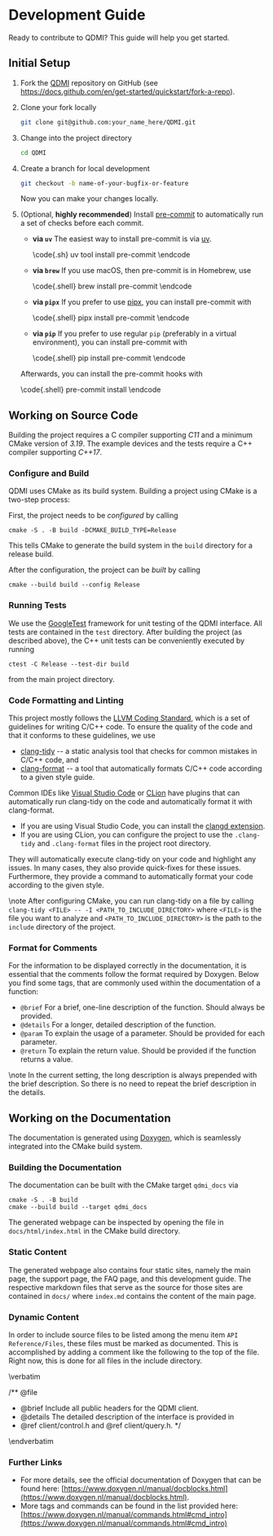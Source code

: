 # Development Guide

<!-- IMPORTANT: Keep the line above as the first line. -->
<!----------------------------------------------------------------------------
Copyright 2024 Munich Quantum Software Stack Project

Licensed under the Apache License, Version 2.0 with LLVM Exceptions (the
"License"); you may not use this file except in compliance with the License.
You may obtain a copy of the License at

https://github.com/Munich-Quantum-Software-Stack/QDMI/blob/develop/LICENSE

Unless required by applicable law or agreed to in writing, software
distributed under the License is distributed on an "AS IS" BASIS, WITHOUT
WARRANTIES OR CONDITIONS OF ANY KIND, either express or implied. See the
License for the specific language governing permissions and limitations under
the License.

SPDX-License-Identifier: Apache-2.0 WITH LLVM-exception
-------------------------------------------------------------------------- -->

<!-- This file is a static page and included in the CMakeLists.txt file. -->

Ready to contribute to QDMI? This guide will help you get started.

## Initial Setup

1. Fork the [QDMI](https://github.com/Munich-Quantum-Software-Stack/QDMI) repository on GitHub (see
   <https://docs.github.com/en/get-started/quickstart/fork-a-repo>).

2. Clone your fork locally

   ```sh
   git clone git@github.com:your_name_here/QDMI.git
   ```

3. Change into the project directory

   ```sh
   cd QDMI
   ```

4. Create a branch for local development

   ```sh
   git checkout -b name-of-your-bugfix-or-feature
   ```

   Now you can make your changes locally.

5. (Optional, **highly recommended**) Install [pre-commit](https://pre-commit.com/) to automatically
   run a set of checks before each commit.

   <div class="tabbed">

   - <b class="tab-title">via `uv`</b> The easiest way to install pre-commit is via
     [uv](https://docs.astral.sh/uv/).

     \code{.sh} uv tool install pre-commit \endcode

   - <b class="tab-title">via `brew`</b> If you use macOS, then pre-commit is in Homebrew, use

     \code{.shell} brew install pre-commit \endcode

   - <b class="tab-title">via `pipx`</b> If you prefer to use [pipx](https://pypa.github.io/pipx/),
     you can install pre-commit with

     \code{.shell} pipx install pre-commit \endcode

   - <b class="tab-title">via `pip`</b> If you prefer to use regular `pip` (preferably in a virtual
     environment), you can install pre-commit with

     \code{.shell} pip install pre-commit \endcode

   </div>
   Afterwards, you can install the pre-commit hooks with

   \code{.shell} pre-commit install \endcode

## Working on Source Code

Building the project requires a C compiler supporting _C11_ and a minimum CMake version of _3.19_.
The example devices and the tests require a C++ compiler supporting _C++17_.

### Configure and Build

QDMI uses CMake as its build system. Building a project using CMake is a two-step process:

First, the project needs to be _configured_ by calling

```shell
cmake -S . -B build -DCMAKE_BUILD_TYPE=Release
```

This tells CMake to generate the build system in the `build` directory for a release build.

After the configuration, the project can be _built_ by calling

```shell
cmake --build build --config Release
```

### Running Tests

We use the [GoogleTest](https://google.github.io/googletest/primer.html) framework for unit testing
of the QDMI interface. All tests are contained in the `test` directory. After building the project
(as described above), the C++ unit tests can be conveniently executed by running

```shell
ctest -C Release --test-dir build
```

from the main project directory.

### Code Formatting and Linting

This project mostly follows the [LLVM Coding Standard](https://llvm.org/docs/CodingStandards.html),
which is a set of guidelines for writing C/C++ code. To ensure the quality of the code and that it
conforms to these guidelines, we use

- [clang-tidy](https://clang.llvm.org/extra/clang-tidy/) -- a static analysis tool that checks for
  common mistakes in C/C++ code, and
- [clang-format](https://clang.llvm.org/docs/ClangFormat.html) -- a tool that automatically formats
  C/C++ code according to a given style guide.

Common IDEs like [Visual Studio Code](https://code.visualstudio.com/) or
[CLion](https://www.jetbrains.com/clion/) have plugins that can automatically run clang-tidy on the
code and automatically format it with clang-format.

- If you are using Visual Studio Code, you can install the
  [clangd extension](https://marketplace.visualstudio.com/items?itemName=llvm-vs-code-extensions.vscode-clangd).
- If you are using CLion, you can configure the project to use the `.clang-tidy` and `.clang-format`
  files in the project root directory.

They will automatically execute clang-tidy on your code and highlight any issues. In many cases,
they also provide quick-fixes for these issues. Furthermore, they provide a command to automatically
format your code according to the given style.

\note After configuring CMake, you can run clang-tidy on a file by calling
`clang-tidy <FILE> -- -I <PATH_TO_INCLUDE_DIRECTORY>` where `<FILE>` is the file you want to analyze
and `<PATH_TO_INCLUDE_DIRECTORY>` is the path to the `include` directory of the project.

### Format for Comments

For the information to be displayed correctly in the documentation, it is essential that the
comments follow the format required by Doxygen. Below you find some tags, that are commonly used
within the documentation of a function:

- `@brief` For a brief, one-line description of the function. Should always be provided.
- `@details` For a longer, detailed description of the function.
- `@param` To explain the usage of a parameter. Should be provided for each parameter.
- `@return` To explain the return value. Should be provided if the function returns a value.

\note In the current setting, the long description is always prepended with the brief description.
So there is no need to repeat the brief description in the details.

## Working on the Documentation

The documentation is generated using [Doxygen](https://www.doxygen.nl/index.html), which is
seamlessly integrated into the CMake build system.

### Building the Documentation

The documentation can be built with the CMake target `qdmi_docs` via

```shell
cmake -S . -B build
cmake --build build --target qdmi_docs
```

The generated webpage can be inspected by opening the file in `docs/html/index.html` in the CMake
build directory.

### Static Content

The generated webpage also contains four static sites, namely the main page, the support page, the
FAQ page, and this development guide. The respective markdown files that serve as the source for
those sites are contained in `docs/` where `index.md` contains the content of the main page.

### Dynamic Content

In order to include source files to be listed among the menu item `API Reference/Files`, these files
must be marked as documented. This is accomplished by adding a comment like the following to the top
of the file. Right now, this is done for all files in the include directory.

<!-- prettier-ignore-start -->
\verbatim

/** @file
 * @brief Include all public headers for the QDMI client.
 * @details The detailed description of the interface is provided in
 * @ref client/control.h and @ref client/query.h.
 */

\endverbatim
<!-- prettier-ignore-end -->

### Further Links

- For more details, see the official documentation of Doxygen that can be found here:
  [https://www.doxygen.nl/manual/docblocks.html](https://www.doxygen.nl/manual/docblocks.html).
- More tags and commands can be found in the list provided here:
  [https://www.doxygen.nl/manual/commands.html#cmd_intro](https://www.doxygen.nl/manual/commands.html#cmd_intro)
